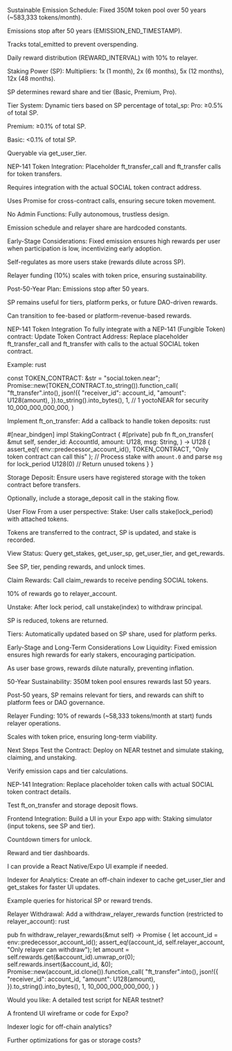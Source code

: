 Sustainable Emission Schedule:
Fixed 350M token pool over 50 years (~583,333 tokens/month).

Emissions stop after 50 years (EMISSION_END_TIMESTAMP).

Tracks total_emitted to prevent overspending.

Daily reward distribution (REWARD_INTERVAL) with 10% to relayer.

Staking Power (SP):
Multipliers: 1x (1 month), 2x (6 months), 5x (12 months), 12x (48 months).

SP determines reward share and tier (Basic, Premium, Pro).

Tier System:
Dynamic tiers based on SP percentage of total_sp:
Pro: ≥0.5% of total SP.

Premium: ≥0.1% of total SP.

Basic: <0.1% of total SP.

Queryable via get_user_tier.

NEP-141 Token Integration:
Placeholder ft_transfer_call and ft_transfer calls for token transfers.

Requires integration with the actual SOCIAL token contract address.

Uses Promise for cross-contract calls, ensuring secure token movement.

No Admin Functions:
Fully autonomous, trustless design.

Emission schedule and relayer share are hardcoded constants.

Early-Stage Considerations:
Fixed emission ensures high rewards per user when participation is low, incentivizing early adoption.

Self-regulates as more users stake (rewards dilute across SP).

Relayer funding (10%) scales with token price, ensuring sustainability.

Post-50-Year Plan:
Emissions stop after 50 years.

SP remains useful for tiers, platform perks, or future DAO-driven rewards.

Can transition to fee-based or platform-revenue-based rewards.

NEP-141 Token Integration
To fully integrate with a NEP-141 (Fungible Token) contract:
Update Token Contract Address:
Replace placeholder ft_transfer_call and ft_transfer with calls to the actual SOCIAL token contract.

Example:
rust

const TOKEN_CONTRACT: &str = "social.token.near";
Promise::new(TOKEN_CONTRACT.to_string()).function_call(
    "ft_transfer".into(),
    json!({
        "receiver_id": account_id,
        "amount": U128(amount),
    }).to_string().into_bytes(),
    1, // 1 yoctoNEAR for security
    10_000_000_000_000,
)

Implement ft_on_transfer:
Add a callback to handle token deposits:
rust

#[near_bindgen]
impl StakingContract {
    #[private]
    pub fn ft_on_transfer(
        &mut self,
        sender_id: AccountId,
        amount: U128,
        msg: String,
    ) -> U128 {
        assert_eq!(
            env::predecessor_account_id(),
            TOKEN_CONTRACT,
            "Only token contract can call this"
        );
        // Process stake with `amount.0` and parse `msg` for lock_period
        U128(0) // Return unused tokens
    }
}

Storage Deposit:
Ensure users have registered storage with the token contract before transfers.

Optionally, include a storage_deposit call in the staking flow.

User Flow
From a user perspective:
Stake:
User calls stake(lock_period) with attached tokens.

Tokens are transferred to the contract, SP is updated, and stake is recorded.

View Status:
Query get_stakes, get_user_sp, get_user_tier, and get_rewards.

See SP, tier, pending rewards, and unlock times.

Claim Rewards:
Call claim_rewards to receive pending SOCIAL tokens.

10% of rewards go to relayer_account.

Unstake:
After lock period, call unstake(index) to withdraw principal.

SP is reduced, tokens are returned.

Tiers:
Automatically updated based on SP share, used for platform perks.

Early-Stage and Long-Term Considerations
Low Liquidity:
Fixed emission ensures high rewards for early stakers, encouraging participation.

As user base grows, rewards dilute naturally, preventing inflation.

50-Year Sustainability:
350M token pool ensures rewards last 50 years.

Post-50 years, SP remains relevant for tiers, and rewards can shift to platform fees or DAO governance.

Relayer Funding:
10% of rewards (~58,333 tokens/month at start) funds relayer operations.

Scales with token price, ensuring long-term viability.

Next Steps
Test the Contract:
Deploy on NEAR testnet and simulate staking, claiming, and unstaking.

Verify emission caps and tier calculations.

NEP-141 Integration:
Replace placeholder token calls with actual SOCIAL token contract details.

Test ft_on_transfer and storage deposit flows.

Frontend Integration:
Build a UI in your Expo app with:
Staking simulator (input tokens, see SP and tier).

Countdown timers for unlock.

Reward and tier dashboards.

I can provide a React Native/Expo UI example if needed.

Indexer for Analytics:
Create an off-chain indexer to cache get_user_tier and get_stakes for faster UI updates.

Example queries for historical SP or reward trends.

Relayer Withdrawal:
Add a withdraw_relayer_rewards function (restricted to relayer_account):
rust

pub fn withdraw_relayer_rewards(&mut self) -> Promise {
    let account_id = env::predecessor_account_id();
    assert_eq!(account_id, self.relayer_account, "Only relayer can withdraw");
    let amount = self.rewards.get(&account_id).unwrap_or(0);
    self.rewards.insert(&account_id, &0);
    Promise::new(account_id.clone()).function_call(
        "ft_transfer".into(),
        json!({
            "receiver_id": account_id,
            "amount": U128(amount),
        }).to_string().into_bytes(),
        1,
        10_000_000_000_000,
    )
}

Would you like:
A detailed test script for NEAR testnet?

A frontend UI wireframe or code for Expo?

Indexer logic for off-chain analytics?

Further optimizations for gas or storage costs?

